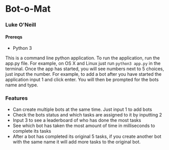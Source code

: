 # Bot-o-Mat
### Luke O'Neill
#### Prereqs
- Python 3

This is a command line python application. To run the application, run the app.py file. For example, on OS X and Linux just run ```python3 app.py``` in the terminal. Once the app has started, you will see numbers next to 5 choices, just input the number. For example, to add a bot after you have started the application input 1 and click enter. You will then be prompted for the bots name and type.

### Features
- Can create multiple bots at the same time. Just input 1 to add bots
- Check the bots status and which tasks are assigned to it by inputting 2
- Input 3 to see a leaderboard of who has done the most tasks
- See which bot has taken the most amount of time in milliseconds to complete its tasks
- After a bot has completed its original 5 tasks, if you create another bot with the same name it will add more tasks to the original bot.
